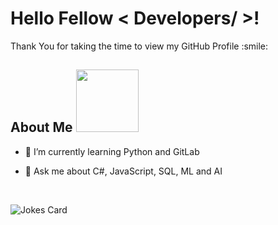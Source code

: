 
<h1> Hello Fellow < Developers/ >! </h1>
<p align='center'>
</p> 
<div size='20px'> Thank You for taking the time to view my GitHub Profile :smile: 
</div>
<h2> About Me <img src = "https://media0.giphy.com/media/KDDpcKigbfFpnejZs6/giphy.gif?cid=ecf05e47oy6f4zjs8g1qoiystc56cu7r9tb8a1fe76e05oty&rid=giphy.gif" width = 100px></h2>
  
- 🌱 I’m currently learning Python and GitLab

- 💬 Ask me about C#, JavaScript, SQL, ML and AI

<br>


![Jokes Card](https://readme-jokes.vercel.app/api?theme=tokyonight)

<br>
